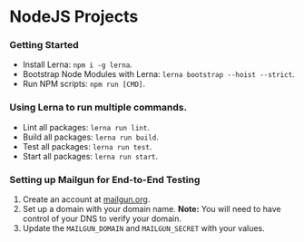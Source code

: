 # NodeJS Projects

### Getting Started

- Install Lerna: `npm i -g lerna`.
- Bootstrap Node Modules with Lerna: `lerna bootstrap --hoist --strict`.
- Run NPM scripts: `npm run [CMD]`.

### Using Lerna to run multiple commands.

- Lint all packages: `lerna run lint`.
- Build all packages: `lerna run build`.
- Test all packages: `lerna run test`.
- Start all packages: `lerna run start`.

### Setting up Mailgun for End-to-End Testing

1. Create an account at [mailgun.org](https://www.mailgun.org).
2. Set up a domain with your domain name. **Note:** You will need to have control of your DNS to verify your domain.
3. Update the `MAILGUN_DOMAIN` and `MAILGUN_SECRET` with your values.
